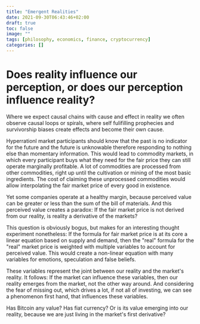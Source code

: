 ```yaml
---
title: "Emergent Realities"
date: 2021-09-30T06:43:46+02:00
draft: true
toc: false
image: ""
tags: [philosophy, economics, finance, cryptocurrency]
categories: []
---
```


# Does reality influence our perception, or does our perception influence reality?
<!--more-->
Where we expect causal chains with cause and effect in reality we often observe causal loops or spirals, where self fulifilling prophecies and survivorship biases create effects and become their own cause.

Hyperrationl market participants should know that the past is no indicator for the future and the future is unknowable therefore responding to nothing else than momentary information. This would lead to commodity markets, in which every participant buys what they need for the fair price they can still operate marginally profitable. A lot of commodities are processed from other commodities, right up until the cultivation or mining of the most basic ingredients. The cost of claiming these unprocessed commodities would allow interpolating the fair market price of every good in existence.

Yet some companies operate at a healthy margin, because perceived value can be greater or less than the sum of the bill of materials. And this perceived value creates a paradox: If the fair market price is not derived from our reality, is reality a derivative of the markets?

This question is obviously bogus, but makes for an interesting thought experiment nonetheless: If the formula for fair market price is at its core a linear equation based on supply and demand, then the "real" formula for the "real" market price is weighted with multiple variables to account for perceived value. This would create a non-linear equation with many variables for emotions, speculation and false beliefs.

These variables represent the joint between our reality and the market's reality. It follows: If the market can influence these variables, then our reality emerges from the market, not the other way around. And considering the fear of missing out, which drives a lot, if not all of investing, we can see a phenomenon first hand, that influences these variables.

Has Bitcoin any value? Has fiat currency? Or is its value emerging into our reality, because we are just living in the market's first derivative?
